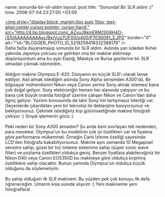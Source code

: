 name: sonunda-bir-slr-aldm
layout: post
title: "Sonunda! Bir SLR aldım :)"
time: 2008-07-04 23:27:00 +03:00

<a href="http://4.bp.blogspot.com/_AZvuJ9kmERM/SG6H4O-rS1I/AAAAAAAAAsc/BxrVuz7UFG0/s1600-h/P7030091_3.JPG"><img style="display:block; margin:0px auto 10px; text-align:center;cursor:pointer; cursor:hand;" src="http://4.bp.blogspot.com/_AZvuJ9kmERM/SG6H4O-rS1I/AAAAAAAAAsc/BxrVuz7UFG0/s400/P7030091_3.JPG" border="0" alt=""id="BLOGGER_PHOTO_ID_5219258418332388178" /></a><br />Daha fazla dayanamayıp sonunda bir SLR aldım. Aslında yan odadan Kohei yakında Japonya yolcusu ve gelirken ona bir makine aldırmayı düşünüyordum ama bu ayki Elazığ, Malatya ve Bursa gezilerine bir SLR olmadan çıkmak istemedim. <br /><br />Aldığım makine Olympus E-420. Dünyanın en küçük SLR'ı olarak lanse ediliyor. Asıl almak istediğim aslında Sony Alpha serisinden A300'dü. Bir bilgisayar mühendisinin Nikon veya Canon yerine Sony almak istemesi bana çok doğal geliyor. Sony elektroniğin hemen her alanında çalışıyor ve bu bana çok büyük oranda fotoğraf üzerine çalışan Nikon ve Canon'dan daha ilginç geliyor. Yazılım konusunda da tabii Sony'nin tartışmasız liderliği var. Geçenlerde çıkardıkları yeni bir teknoloji ile deklanjöre basıyorsunuz ve bekliyorsunuz. Çekmek istediğiniz kişi gülümsediğinde makine fotoğrafı çekiyor :) Sinyal işlemenin gücü :)<br /><br />Peki neden bir Sony A300 almadım? Şu anda beni sınırlayan tek nedenden, para meselesi. Olympus'un bu modelinin çok iyi özellikleri var ve fiyatına göre performansı mükemmel. Örneğin Canlı İzleme özelliği sayesinde LCD'den fotoğrafa bakabiliyorsunuz. Makine aynı zamanda 10 Megapixel sensöre sahip, güzel bir toz önleme sistemine sahip (süper sonic wave filter) ve pozlama özellikleri oldukça geniş. Benzer fiyatlara alabileceğiniz bir Nikon D40 veya Canon EOS350D bu makineye göre oldukça kırpılmış özelliklere sahip olacaktır. Bunun yanında Olympus'un oldukça küçük olduğunu da söylemeliyim. <br /><br />Bu sahip olduğum ilk SLR makinem. Bu yüzden pek çok konuyu ilk defa öğreneceğim. Umarım kısa sürede alışırım :) Yeni makinemle yeni fotoğraflara!
